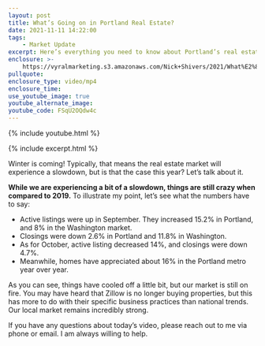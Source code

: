 ```yaml
---
layout: post
title: What’s Going on in Portland Real Estate?
date: 2021-11-11 14:22:00
tags:
    - Market Update
excerpt: Here’s everything you need to know about Portland’s real estate market.
enclosure: >-
    https://vyralmarketing.s3.amazonaws.com/Nick+Shivers/2021/What%E2%80%99s+Going+On+In+Portland+Real+Estate_.mp4
pullquote:
enclosure_type: video/mp4
enclosure_time:
use_youtube_image: true
youtube_alternate_image:
youtube_code: FSqU2OQdw4c
---
```

{% include youtube.html %}

{% include excerpt.html %}

Winter is coming\! Typically, that means the real estate market will experience a slowdown, but is that the case this year? Let’s talk about it.&nbsp;

**While we are experiencing a bit of a slowdown, things are still crazy when compared to 2019.** To illustrate my point, let’s see what the numbers have to say:

* Active listings were up in September. They increased 15.2% in Portland, and 8% in the Washington market.&nbsp;
* Closings were down 2.6% in Portland and 11.8% in Washington.&nbsp;
* As for October, active listing decreased 14%, and closings were down 4.7%.&nbsp;
* Meanwhile, homes have appreciated about 16% in the Portland metro year over year.&nbsp;

As you can see, things have cooled off a little bit, but our market is still on fire. You may have heard that Zillow is no longer buying properties, but this has more to do with their specific business practices than national trends. Our local market remains incredibly strong.&nbsp;

If you have any questions about today’s video, please reach out to me via phone or email. I am always willing to help.
